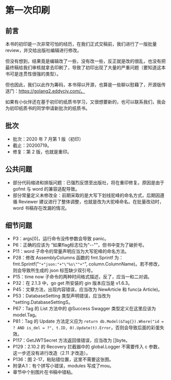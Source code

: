 # 第一次印刷

## 前言

本书的初印是一次非常可怕的经历，在我们正式交稿前，我们进行了一版批量 review，并交给出版社编辑进行修改。

但没有想到，结果竟是编辑改了一些，没有改一些，反正就是改的很乱，也没有把最终稿给我们审核就拿去印刷了，导致了初印出现了大量的严重问题（要知道这本书可是连贯性很强的类型）。

但也因此，我们以此作为筹码，本书得以开源，也算是一些聊以慰藉了，开源版传送门：https://golang2.eddycjy.com/。

如果有小伙伴还在基于初印的纸质书学习，又很想要新的，也可以联系我们，我会为初印纸质书的同学申请新批次的纸质书。

## 批次
- 批次：2020 年 7 月第 1 版（初印）
- 截止：20200719。
- 修复：第 2 版，也就是重印。

## 公共问题
- 部分代码缩进和排版问题：已强烈反馈至出版社，将在重印修复。原因是由于 gofmt <tab> 与 word 的兼容适配导致。
- 部分常量定义未修改全：前期采取的是大写下划线驼峰的命名方式，后期因遵循 Reviewer 建议进行了整体调整，也就是改为大驼峰命名。在批量改动时，word 书稿存在改漏的情况。

## 细节问题
- P3：args[0]，运行命令没传参数会导致 panic。
- P6：正确的应该为 “如果flag标志位为"--"”，但书中变为了破折号。
- P11：word 子命令的常量声明应当为大写驼峰的命名方法。
- P28：修改 AssemblyColumns 函数的 fmt.Sprintf 为：fmt.Sprintf("`"+"json:"+"\"%s\""+"`", column.ColumnName)。若不修改，则会导致所生成的 json 标签缺少双引号。
-  P15：time now 子命令的两种时间格式描述，反了，应当一和二对调。
- P32：在 2.1.3 中，go get 所安装的 gin 版本应当是 v1.6.3。
- P45：文章方法，出现内容错误，应当改为 NewArticle 和 func(a Article)。
- P53：DatabaseSetting 类型声明错误，应当改为 *setting.DatabaseSettingS。
- P67：Tag 的 List 方法中的 @Success Swagger 类型定义在这里应该为 model.Tag。
- P81：Tag 的 Update 方法定义应为 `return db.Model(&Tag{}).Where("id = ? AND is_del = ?", t.ID, 0).Update(t).Error`，否则会导致后面的彩蛋失效。
- P117：GetJWTSecret 方法返回值错误，应当改为 []byte。
- P129：2.10.2 的 Recovery 拦截器中的 global.Logger 不需要传入 c 参数，这一步还没有进行改造（2.11 才改造）。
- P136：图 2-17，粘贴错位置，这里不需要这张图。
- 附录A.1：有个拼写小错误，modules 写成了mou。
- 章节中个别图片在书稿中错粘。
